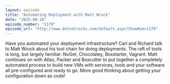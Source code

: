 ```yaml
---
layout: episode
title: "Automating Deployment with Matt Wrock"
date: "2015-08-18"
episode_number: "1179"
episode_url: "http://www.dotnetrocks.com/default.aspx?ShowNum=1179"
---
```


Have you automated your deployment infrastructure? Carl and Richard talk to Matt Wrock about his tool chain for doing deployments. The raft of tools is long, but largely familiar: NuGet, Chocolatey, Boxstarter, Vagrant. Matt continues on with Atlas, Packer and Boxcutter to put together a completely automated process to build new VMs with services, tools and your software all pre-configured and ready to go. More good thinking about getting your configuration down as code!
